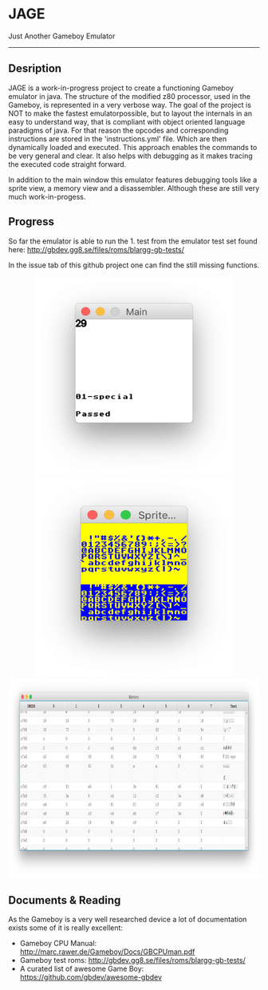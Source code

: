 # JAGE
Just Another Gameboy Emulator

---
## Desription

JAGE is a work-in-progress project to create a functioning Gameboy emulator in java.
The structure of the modified z80 processor, used in the Gameboy, is represented in a very verbose way.
The goal of the project is NOT to make the fastest emulatorpossible, but to layout the internals in an easy to understand way, that is 
compliant with object oriented language paradigms of java. 
For that reason the opcodes and corresponding instructions are stored in the 'instructions.yml' file. Which are then dynamically loaded
and executed. This approach enables the commands to be very general and clear. It also helps with debugging as it makes tracing the executed code straight forward.
  

In addition to the main window this emulator features debugging tools like a sprite view, a memory view and a disassembler.
Although these are still very much work-in-progess.
 

## Progress

So far the emulator is able to run the 1. test from the emulator test set found here:
http://gbdev.gg8.se/files/roms/blargg-gb-tests/


In the issue tab of this github project one can find the still missing functions.
<p align="center">
<img  width="400" height="400" src="https://github.com/dieterpl/JAGE/raw/readme/pictures/main.png">
<img  width="400" height="400" src="https://github.com/dieterpl/JAGE/raw/readme/pictures/sprite.png">
<img  width="800" height="400" src="https://github.com/dieterpl/JAGE/raw/readme/pictures/memory.png">
  
</p>


## Documents & Reading

As the Gameboy is a very well researched device a lot of documentation exists some of it is really excellent:

- Gameboy CPU Manual: http://marc.rawer.de/Gameboy/Docs/GBCPUman.pdf
- Gameboy test roms: http://gbdev.gg8.se/files/roms/blargg-gb-tests/
- A curated list of awesome Game Boy: https://github.com/gbdev/awesome-gbdev




